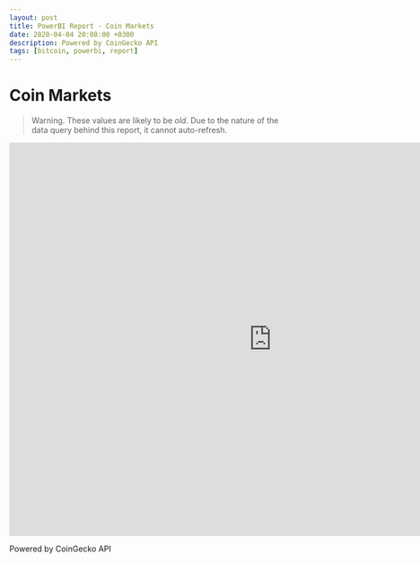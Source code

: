 ```yaml
---
layout: post
title: PowerBI Report - Coin Markets
date: 2020-04-04 20:08:00 +0300
description: Powered by CoinGecko API
tags: [bitcoin, powerbi, report]
---
```


# Coin Markets

> Warning. These values are likely to be *old*. Due to the nature of the data query behind this report, it cannot auto-refresh.

<div>
<iframe width="933" height="700" src="https://app.powerbi.com/view?r=eyJrIjoiMWFkZDFmM2EtZjU1ZC00ODhmLWJhMzItNDRjNGJmODMwM2I5IiwidCI6IjhlNjQxMWI3LTZmYjktNDhmNS05NTQ4LTAwYjJlMTc3N2RkZiIsImMiOjl9" frameborder="0" allowFullScreen="true"></iframe>
</div>

Powered by CoinGecko API
